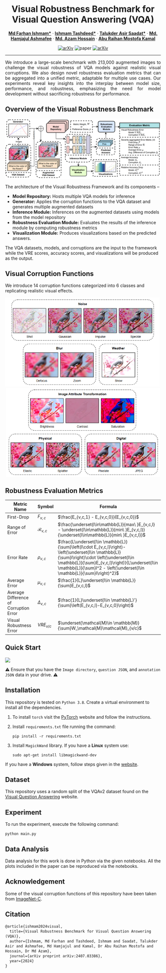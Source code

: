<div align="center">

# Visual Robustness Benchmark for Visual Question Answering (VQA)

</div>

<p align="center">
  <a href="https://farhanishmam.github.io/"><strong>Md Farhan Ishmam*</strong></a>
    ·
    <a href="https://ishmamt.github.io/"><strong>Ishmam Tashdeed*</strong></a>
    ·
    <a href="https://www.bubt.edu.bd/department/member_details/806"><strong>Talukder Asir Saadat*</strong></a>
      ·
     <a href="https://cse.iutoic-dhaka.edu/profile/ashmafee/"><strong>Md. Hamjajul Ashmafee</strong></a>
    ·
    <a href="https://cse.iutoic-dhaka.edu/profile/azam/"><strong>Md. Azam Hossain</strong></a>
    ·
    <a href="https://cse.iutoic-dhaka.edu/profile/raihan-kamal/"><strong>Abu Raihan Mostofa Kamal</strong></a>
</p>

<div align="center">

[![arXiv](https://img.shields.io/badge/arXiv-2407.03386-b31b1b.svg?logo=arxiv)](https://arxiv.org/abs/2407.03386)
![paper](https://img.shields.io/badge/Paper_Status-In--Review-yellow)
[![arXiv](https://img.shields.io/badge/Code-ishmamt/VQA--Visual--Robustness--Benchmark-blue?logo=GitHub)](https://github.com/ishmamt/VQA-Visual-Robustness-Benchmark/)
</div>

---

<p style="text-align: justify;">
We introduce a large-scale benchmark with 213,000 augmented images to challenge the visual robustness of VQA models against realistic visual corruptions. We also design novel robustness evaluation metrics that can be aggregated into a unified metric, adaptable for multiple use cases. Our experiments reveal key insights into the interplay between model size, performance, and robustness, emphasizing the need for model development without sacrificing robustness for performance.
</p>

## Overview of the Visual Robustness Benchmark

![image](./assets/overview.png)

The architecture of the Visual Robustness Framework and its components – 
- **Model Repository:** Hosts multiple VQA models for inference
- **Generator:** Applies the corruption functions to the VQA dataset and generates multiple augmented datasets
- **Inference Module:** Inferences on the augmented datasets using models from the model repository
- **Robustness Evaluation Module:** Evaluates the results of the inference module by computing robustness metrics
- **Visualization Module:** Produces visualizations based on the predicted answers.

The VQA datasets, models, and corruptions are the input to the framework while the VRE scores, accuracy scores, and visualizations will be produced as the output.

## Visual Corruption Functions
We introduce 14 corruption functions categorized into 6 classes and replicating realistic visual effects.
<p align="center">
  <img src="./assets/noise1.png" alt="Image 1" title="Image 1" width="500" height="auto" style="margin-right: 10px;"/>
  <img src="./assets/noise2.png" alt="Image 2" title="Image 2" width="500" height="auto"/>
</p>

## Robustness Evaluation Metrics
| Metric Name      |Symbol|Formula|
|------------------|----------------|----------------------------------------------|
| First-Drop         |  $F_{v,c}$ | $\frac{E_{v,c,1} - E_{v,c,0}}{E_{v,c,0}}$   |
| Range of Error         | $\mathcal{R}_{v,c}$ | $\frac{\underset{l\in\mathbb{L}}{max\ }E_{v,c,l} - \underset{l\in\mathbb{L}}{min\ }E_{v,c,l}}{\underset{l\in\mathbb{L}}{min\ }E_{v,c,l}}$                            |
| Error Rate   | $\rho_{v,c}$ | $\frac{L\underset{l\in \mathbb{L}}{\sum}\left(l\cdot E_{v,c,l}\right)-\left(\underset{l\in \mathbb{L}}{\sum}l\right)\cdot \left(\underset{l\in \mathbb{L}}{\sum}E_{v,c,l}\right)}{L\underset{l\in \mathbb{L}}{\sum}l^2 - \left(\underset{l\in \mathbb{L}}{\sum}l\right)^2}$ |
| Average Error | $\mu_{v,c}$ | $\frac{1}{L}\underset{l\in \mathbb{L}}{\sum}E_{v,c,l}$                                  |
|  Average Difference of Corruption Error| $\Delta_{v,c}$ | $\frac{1}{L}\underset{l\in \mathbb{L}'}{\sum}\left(E_{v,c,l}-E_{v,c,0}\right)$ |
| Visual Robustness Error | $VRE_{v/c}$ | $\underset{\mathcal{M}\in \mathbb{M}}{\sum}W_\mathcal{M}\mathcal{M}_{v/c}$ |


## Quick Start

[<img align="center" src="https://colab.research.google.com/assets/colab-badge.svg" />](https://colab.research.google.com/drive/1gTsUG5BNp3MPyQQS8L6qpBqpZD45E3Vp?usp=sharing)

⚠️ Ensure that you have the `Image directory`, `question JSON`, and `annotation JSON` data in your drive. ⚠️

## Installation

This repository is tested on `Python 3.8`. Create a virtual environment to install all the dependencies.

1. To install `torch` visit the <a href="https://pytorch.org/get-started/locally/">PyTorch</a> website and follow the instructions.
2. Install `requirements.txt` file running the command:
   
      ```
      pip install -r requirements.txt
      ```
      
3. Install `MagickWand` library. If you have a **Linux** system use:
   ```
   sudo apt-get install libmagickwand-dev
   ```

If you have a **Windows** system, follow steps given in the <a href='https://docs.wand-py.org/en/latest/guide/install.html#install-imagemagick-on-windows:~:text=/opt/local-,Install%20ImageMagick%20on%20Windows,-%C2%B6'>website</a>.

## Dataset

This repository uses a random split of the VQAv2 dataset found on the <a href="https://visualqa.org/download.html">Visual Question Answering</a> website.

## Experiment

To run the experiment, execute the following command:
```
python main.py
```

## Data Analysis

Data analysis for this work is done in Python via the given notebooks. All the plots included in the paper can be reproduced via the notebooks.

## Acknowledgement

Some of the visual corruption functions of this repository have been taken from <a href="https://github.com/hendrycks/robustness">ImageNet-C</a>.

## Citation
```
@article{ishmam2024visual,
  title={Visual Robustness Benchmark for Visual Question Answering (VQA)},
  author={Ishmam, Md Farhan and Tashdeed, Ishmam and Saadat, Talukder Asir and Ashmafee, Md Hamjajul and Kamal, Dr Abu Raihan Mostofa and Hossain, Dr Md Azam},
  journal={arXiv preprint arXiv:2407.03386},
  year={2024}
}
```
